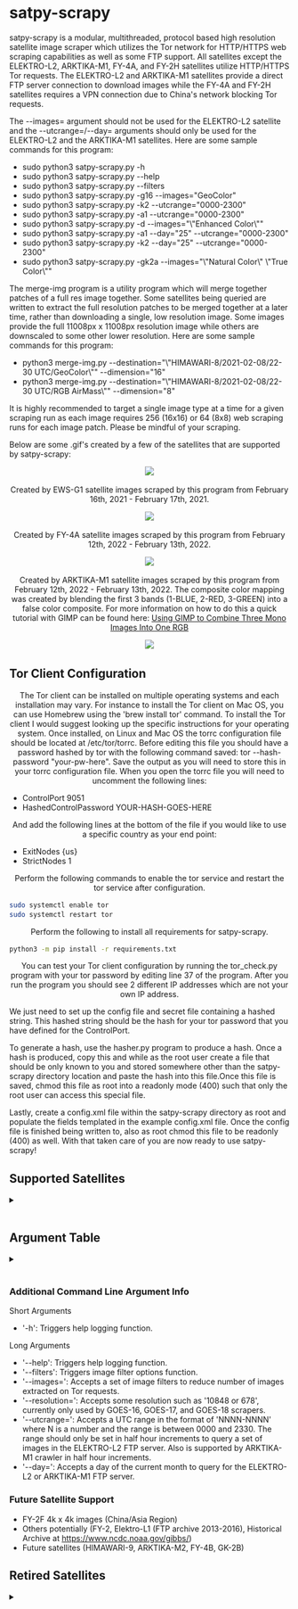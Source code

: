 # satpy-scrapy

<p align="center">

satpy-scrapy is a modular, multithreaded, protocol based high resolution satellite image scraper which utilizes the Tor network for HTTP/HTTPS web scraping capabilities as well as some FTP support. All satellites except the ELEKTRO-L2, ARKTIKA-M1, FY-4A, and FY-2H satellites utilize HTTP/HTTPS Tor requests. The ELEKTRO-L2 and ARKTIKA-M1 satellites provide a direct FTP server connection to download images while the FY-4A and FY-2H satellites requires a VPN connection due to China's network blocking Tor requests.

The --images= argument should not be used for the ELEKTRO-L2 satellite and the --utcrange=/--day= arguments should only be used for the ELEKTRO-L2 and the ARKTIKA-M1 satellites. Here are some sample commands for this program:

 * sudo python3 satpy-scrapy.py -h
 * sudo python3 satpy-scrapy.py --help
 * sudo python3 satpy-scrapy.py --filters
 * sudo python3 satpy-scrapy.py -g16 --images="GeoColor"
 * sudo python3 satpy-scrapy.py -k2 --utcrange="0000-2300"
 * sudo python3 satpy-scrapy.py -a1 --utcrange="0000-2300"
 * sudo python3 satpy-scrapy.py -d --images="\\\"Enhanced Color\\\""
 * sudo python3 satpy-scrapy.py -a1 --day="25" --utcrange="0000-2300"
 * sudo python3 satpy-scrapy.py -k2 --day="25" --utcrange="0000-2300"
 * sudo python3 satpy-scrapy.py -gk2a --images="\\\"Natural Color\\\" \\\"True Color\\\""

The merge-img program is a utility program which will merge together patches of a full res image together. Some satellites being queried are written to extract the full resolution patches to be merged together at a later time, rather than downloading a single, low resolution image. Some images provide the full 11008px x 11008px resolution image while others are downscaled to some other lower resolution. Here are some sample commands for this program:

 * python3 merge-img.py --destination="\\\"HIMAWARI-8/2021-02-08/22-30 UTC/GeoColor\\\"" --dimension="16"
 * python3 merge-img.py --destination="\\\"HIMAWARI-8/2021-02-08/22-30 UTC/RGB AirMass\\\"" --dimension="8"

It is highly recommended to target a single image type at a time for a given scraping run as each image requires 256 (16x16) or 64 (8x8) web scraping runs for each image patch. Please be mindful of your scraping.

Below are some .gif's created by a few of the satellites that are supported by satpy-scrapy:
</p>

<p align="center"> <img src="https://github.com/xTriixrx/satpy-scrapy/blob/master/imgs/elektro-l2.gif" /> </p>

<p align="center">Created by EWS-G1 satellite images scraped by this program from February 16th, 2021 - February 17th, 2021.</p>

<p align="center"> <img src="https://github.com/xTriixrx/satpy-scrapy/blob/master/imgs/ews-g1.gif" /> </p>

<p align="center">Created by FY-4A satellite images scraped by this program from February 12th, 2022 - February 13th, 2022.</p>

<p align="center"> <img src="https://github.com/xTriixrx/satpy-scrapy/blob/master/imgs/FY4A_20220212160000_20220212161459_TO_20220213160000_20220213161459.gif" /> </p>

<p align="center">Created by ARKTIKA-M1 satellite images scraped by this program from February 12th, 2022 - February 13th, 2022. The composite color mapping was created by blending the first 3 bands (1-BLUE, 2-RED, 3-GREEN) into a false color composite. For more information on how to do this a quick tutorial with GIMP can be found here: <a href="https://remoteastrophotography.com/2020/03/using-gimp-to-combine-three-mono-images-into-one-rgb">Using GIMP to Combine Three Mono Images Into One RGB</a>
</p>

<p align="center"> <img src="https://github.com/xTriixrx/satpy-scrapy/blob/master/imgs/ARKTIKA-M1-20220211024502121945.gif" /> </p>

## Tor Client Configuration

<p align="center">
The Tor client can be installed on multiple operating systems and each installation may vary. For instance to install the Tor client on Mac OS, you can use Homebrew using the 'brew install tor' command. To install the Tor client I would suggest looking up the specific instructions for your operating system. Once installed, on Linux and Mac OS the torrc configuration file should be located
at /etc/tor/torrc. Before editing this file you should have a password hashed by tor with the following command saved: tor --hash-password "your-pw-here". Save the output as you will need
to store this in your torrc configuration file. When you open the torrc file you will need to uncomment the following lines:
</p>

 * ControlPort 9051
 * HashedControlPassword YOUR-HASH-GOES-HERE

<p align="center">
And add the following lines at the bottom of the file if you would like to use a specific country as your end point:
</p>

 * ExitNodes {us}
 * StrictNodes 1

<p align="center">
Perform the following commands to enable the tor service and restart the tor service after configuration. 
</p>

```Bash
sudo systemctl enable tor
sudo systemctl restart tor
```

<p align="center">
Perform the following to install all requirements for satpy-scrapy.
</p>

```Bash
python3 -m pip install -r requirements.txt
```

<p align="center">
You can test your Tor client configuration by running the tor_check.py program with your tor password by editing line 37 of the program. After you run the program you should see 2 different IP addresses which are not your own IP address. 

We just need to set up the config file and secret file containing a hashed string. This hashed string should be the hash for your tor password that you have defined for the ControlPort.

To generate a hash, use the hasher.py program to produce a hash. Once a hash is produced, copy this and while as the root user create a file that should be only known to you and stored somewhere other than the satpy-scrapy directory location and paste the hash into this file.Once this file is saved, chmod this file as root into a readonly mode (400) such that only the root user can access this special file.

Lastly, create a config.xml file within the satpy-scrapy directory as root and populate the fields templated in the example config.xml file. Once the config file is finished being written to, also as root chmod this file to be readonly (400) as well. With that taken care of you are now ready to use satpy-scrapy!
</p>

## Supported Satellites

<details><summary></summary>

### GOES-16

<p align="center">GOES-16, formerly known as GOES-R before reaching geostationary orbit, is the first of the GOES-R series of Geostationary Operational Environmental Satellite (GOES) operated by NASA and the National Oceanic and Atmospheric Administration (NOAA).</p>
<details>
<summary></summary>
<p align="center"> <img src="https://github.com/xTriixrx/satpy-scrapy/blob/master/imgs/20210231620_GOES16-ABI-FD-GEOCOLOR-10848x10848.jpg" /></p>

<p align="center"> <img src="https://github.com/xTriixrx/satpy-scrapy/blob/master/imgs/20210260420_GOES16-ABI-FD-GEOCOLOR-10848x10848.jpg" /></p>
</details>

### GOES-17

<p align="center">GOES-17 (formerly GOES-S) is the second of the current generation of weather satellites operated by the National Oceanic and Atmospheric Administration (NOAA).</p>
<details>
<summary></summary>
<p align="center"> <img src="https://github.com/xTriixrx/satpy-scrapy/blob/master/imgs/20210260140_GOES17-ABI-FD-GEOCOLOR-10848x10848.jpg" /></p>

<p align="center"> <img src="https://github.com/xTriixrx/satpy-scrapy/blob/master/imgs/20210300530_GOES17-ABI-FD-NightMicrophysics-10848x10848.jpg" /></p>
</details>

### GOES-18

<p align="center">GOES-18 (formerly GOES-T) is the third of the "GOES-R Series", the current generation of weather satellites operated by the National Oceanic and Atmospheric Administration (NOAA).</p>
<details>
<summary></summary>
<p align="center"> <img src="https://github.com/xTriixrx/satpy-scrapy/blob/master/imgs/20222270200_GOES18-ABI-FD-GEOCOLOR-1808x1808.jpg" /></p>
</details>

### EWS-G1 (GOES-13)

<p align="center">EWS-G1 (Electro-optical Infrared Weather System Geostationary) is a weather satellite of the U.S. Space Force, formerly GOES-13 (also known as GOES-N before becoming operational) and part of the National Oceanic and Atmospheric Administration's Geostationary Operational Environmental Satellite system.</p>
<details>
<summary></summary>
<p align="center"> <img src="https://github.com/xTriixrx/satpy-scrapy/blob/master/imgs/ews-g1_2021047_0845_01_fd.gif" /></p>
</details>

### ARKTIKA-M1

<p align="center">Arktika-M (Russian Арктика-М) is a Russian multipurpose satellite constellation under construction. The main task of Arktika-M is weather observation in the northern part of Russian territory; in addition, the satellites are to be used there as data relays and for emergency communication. Other applications are the observation of space weather, the earth's magnetic field and the ionosphere. The first satellite in the constellation - Arktika-M1 - was launched on the 28th. February 2021 with a Soyuz 2.1b/Fregat rocket from Baikonur Cosmodrome. Another four satellites are to follow by 2025.</p>
<details>
<summary></summary>
<p align="center"> <img src="https://github.com/xTriixrx/satpy-scrapy/blob/master/imgs/V1_3720_20220217143000_RGB.jpg" /></p>
</details>

### ELEKTRO-L2

<p align="center">The Electro-L satellite is Russia's second high-altitude weather observatory, coming after a troubled mission launched in 1994 that never achieved all of its goals The next-generation Electro-L program faced years of delays because of interruptions in funding. The Electro-L spacecraft will function for up to 10 years, collecting weather imagery several times per hour with visible and infrared cameras.</p>
<details>
<summary></summary>
<p align="center"> <img src="https://github.com/xTriixrx/satpy-scrapy/blob/master/imgs/210126_1600_original_RGB.jpg" /></p>
</details>

### ELEKTRO-L3

<p align="center">The third satellite in the series Elektro-L No.3, was launched from Baikonur Cosmodrome on 24 December 2019 at 12:03 UTC by a Proton-M rocket.</p>
<details>
<summary></summary>
<p align="center"> <img src="https://github.com/xTriixrx/satpy-scrapy/blob/master/imgs/2102110630_e3_295.jpg" /></p>
</details>

### HIMAWARI-8

<p align="center">Himawari 8 (ひまわり8号) is a Japanese weather satellite, the 8th of the Himawari geostationary weather satellites operated by the Japan Meteorological Agency. Himawari-8 will be succeeded by Himawari-9 which is currently in standby mode, until 2022.</p>
<details>
<summary></summary>
<p align="center"> <img src="https://github.com/xTriixrx/satpy-scrapy/blob/master/imgs/full_disk_ahi_natural_color_20210126023000.jpg" /></p>
</details>

### FY-4A

<p align="center">FY-4 (Wind and Cloud) series is China’s second-generation geostationary meteorological satellites after FY-2 satellite series.</p>
<details>
<summary></summary>
<p align="center"> <img src="https://github.com/xTriixrx/satpy-scrapy/blob/master/imgs/FY4A-_AGRI--_N_DISK_1047E_L1C_MTCC_MULT_NOM_20220210050000_20220210051459_1000M_V0001.jpeg" /> </p>
</details>

### FY-2G

<p align="center">FY 2G is a meteorological satellites to provide warnings of weather fronts and tropical cyclones across Asia. FY 2G will take over for the FY 2E weather observatory at 105 degrees east longitude. China's fleet of FY 2 spacecraft have a similar mission to NOAA's GOES weather satellites in geostationary orbit.</p>
<details>
<summary></summary>
<p align="center"> <img src="https://github.com/xTriixrx/satpy-scrapy/blob/master/imgs/fy2g_2021048_0530_01_fd.gif" /> </p>
</details>

### FY-2H

<p align="center">FY-2H is the eighth and final of the FY-2 series of spin-stabilized weather satellites for geostationary orbit, development of which began in the 1980s under CASC. The satellite is equipped with a Stretched Visible and Infrared Spin Scan Radiometer (S-VISSR) for multi-purpose weather satellite imagery, a Space Environment Monitor (SEM), a Solar X-ray Monitor (SXM) and Data Collection Service (DCS).</p>
<details>
<summary></summary>
<p align="center"> <img src="https://github.com/xTriixrx/satpy-scrapy/blob/master/imgs/FY2H_GLB_VIS_GRA_1KM_20220221_0700.jpg" /> </p>
</details>

### GK-2A

<p align="center">GK-2A is a South Korean geostationary meteorological satellite developed by KARI. It is one component of the two satellite GK 2 program.
The GK-2 program is to develop two geostationary orbit satellites, the meteorological GK-2A (GEO-KOMPSAT-2A) and the ocean monitoring GK-2B (GEO-KOMPSAT-2B) sharing the same satellite bus. The lifetime of both satellites will be no less than 10 years.</p>
<details>
<summary></summary>
<p align="center"> <img src="https://github.com/xTriixrx/satpy-scrapy/blob/master/imgs/gk2a_ami_le1b_rgb-true_fd010ge_202101300350.srv.png" /></p>
</details>

### METEOSAT-9

<p align="center">Meteosat 8 is a weather satellite, also known as MSG 1. The Meteosat series are operated by EUMETSAT under the Meteosat Transition Programme (MTP) and the Meteosat Second Generation (MSG) program. Meteosat-9 took over as prime IODC spacecraft on June 1st, 2022; replacing Meteosat 8.</p>
<details>
<summary></summary>
<p align="center"><img src="https://github.com/xTriixrx/satpy-scrapy/blob/master/imgs/METEOSAT-9-2022-08-16%2023-00%20UTC.jpg" /></p>
</details>

### METEOSAT-11

<p align="center">Meteosat-11 is the prime operational geostationary satellite, positioned at 0º and providing full disc imagery every 15 minutes. It also provides Search and Rescue monitoring and Data Collection Platform Relay Service.</p>
<details>
<summary></summary>
<p align="center"><img src="https://github.com/xTriixrx/satpy-scrapy/blob/master/imgs/2021-02-09 10-30 UTC_m11.jpg" /></p>

<p align="center"><img src="https://github.com/xTriixrx/satpy-scrapy/blob/master/imgs/2021-02-09 01-00 UTC.jpg" /></p>
</details>

### DSCOVR

<p align="center">The Deep Space Climate Observatory, or DSCOVR, was launched in February of 2015, and maintains the nation's real-time solar wind monitoring capabilities, which are critical to the accuracy and lead time of NOAA's space weather alerts and forecasts. Without timely and accurate warnings, space weather events—like geomagnetic storms—have the potential to disrupt nearly every major public infrastructure system on Earth, including power grids, telecommunications, aviation and GPS.

The DSCOVR mission succeeded NASA's Advanced Composition Explorer's (ACE) role in supporting solar wind alerts and warnings from the L1 orbit, which is the neutral gravity point between the Earth and Sun, approximately one million miles from Earth. L1 is a good position from which to monitor the Sun, because the constant stream of particles from the Sun (the solar wind) reaches L1 up to an hour before reaching Earth.</p>
<details>
<summary></summary>
<p align="center"><img src="https://github.com/xTriixrx/satpy-scrapy/blob/master/imgs/epic_1b_20210209150054.png" /></p>

<p align="center"><img src="https://github.com/xTriixrx/satpy-scrapy/blob/master/imgs/epic_RGB_20210208061925.png" /></p>
</details>

### INSAT-3D

<p align="center">INSAT-3D is a meteorological, data relay and satellite aided search and rescue satellite developed by the Indian Space Research Organisation and was launched successfully on 26 July 2013 using an Ariane 5 ECA launch vehicle from French Guiana. The satellite has many new technology elements like star sensor, micro stepping Solar Array Drive Assembly (SADA) to reduce the spacecraft disturbances and Bus Management Unit (BMU) for control and telecom and telemetry function. It also incorporates new features of bi-annual rotation and Image and Mirror motion compensations for improved performance of the meteorological payloads.</p>
<details>
<summary></summary>
<p align="center"> <img src="https://github.com/xTriixrx/satpy-scrapy/blob/master/imgs/Image3d%3Fimagename%3D3DIMG*_L1B_STD_VIS.jpg" /></p>
</details>

### INSAT-3DR

<p align="center">INSAT-3DR is an Indian weather satellite built by the Indian Space Research Organization and operated by the Indian National Satellite System. It will provide meteorological services to India using a 6-channel imager and a 19-channel sounder, as well as search and rescue information and message relay for terrestrial data collection platforms. The satellite was launched on 8 September 2016, and is a follow-up to INSAT-3D.</p>
<details>
<summary></summary>
<p align="center"> <img src="https://github.com/xTriixrx/satpy-scrapy/blob/master/imgs/Image3d%3Fimagename3r%3D3RIMG*_L1B_STD_VIS.jpg" /></p>
</details>

</details>
<br/>

## Argument Table
<details><summary></summary>

|Satellite|Short-Arg|Long-Args|Supported Image Names|Supported Resolutions|
|---|---|---|---|---|
|**DSCOVR**|-d|--images|'Natural Color'<br/>'Enhanced Color'|2048x2048|
|**EWS-G1**|-g1|--images|'Visible'<br/>'Near IR'<br/>'Water Vapor'<br/>'Longwave IR'<br/>'C02 Longwave IR'|1100x1100|
|**GOES-16**<br/>**GOES-17**<br/>**GOES-18**|-g16<br/>-g17<br/>-g18|--images<br/>--resolution|'Band 1' (22k)<br/>'Band 2' (22k)<br/>'Band 3' (22k)<br/>'Band 4'<br/>'Band 5' (22k)<br/>'Band 6'<br/>'Band 7'<br/>'Band 8'<br/>'Band 9'<br/>'Band 10'<br/>'Band 11'<br/>'Band 12'<br/>'Band 13'<br/>'Band 14'<br/>'Band 15'<br/>'Band 16'<br/>'AirMass RGB' (22k)<br/>'Derived Motion Winds'<br/>'Day Cloud Phase RGB' (22k)<br/>'Day Convection RGB' (22k)<br/>'Dust' (22k)<br/>'Fire Temperature' (22k)<br/>'GeoColor' (22k)<br/>'Nighttime Microphysics' (22k)<br/>'Split Window Differential'<br/>'Sandwich RGB' (22k)|339x339<br/>678x678<br/>1808x1808<br/>5424x5424<br/>10848x10848<br/>21696x21696 (partial)|
|**HIMAWARI-8**|--i8|--images|'Band 1' (11k)<br/>'Band 2' (11k)<br/>'Band 3' (11k)<br/>'Band 4' (11k)<br/>'Band 5'<br/>'Band 6'<br/>'Band 7'<br/>'Band 8'<br/>'Band 9'<br/>'Band 10'<br/>'Band 11'<br/>'Band 12'<br/>'Band 13'<br/>'Band 14'<br/>'Band 15'<br/>'Band 16'<br/>'GeoColor' (11k)<br/>'Shortwave Albedo'<br/>'Visible Albedo'<br/>'Split Window Difference'<br/>'Natural Color' (11k)<br/>'RGB AirMass'<br/>'Day Cloud Phase Distinction' (11k)<br/>'Dust'<br/>'Fire Temperature'<br/>'Natural Fire Color' (11k)<br/>'Ash'<br/>'Sulfur Dioxide'<br/>'Cloud-Top Height'<br/>'Cloud Geometric Thickness'<br/>'Cloud Layers'<br/>'Cloud Optical Thickness'<br/>'Cloud Effective Radius'<br/>'Cloud Phase'|5504x5504<br/>11008x11008|
|**ELEKTRO-L2**|-k2|--images<br/>--day<br/>--utcrange|'Original RGB'|11136x11136|
|**ELEKTRO-L3**|-k3|--images|'Synthesized Color'<br/>'Band 1'<br/>'Band 9'|2784x3418 (Band 9)<br/>11136x13672|
|**FY-2G**|-fy2g|--images|Visible'<br/>'Water Vapor'<br/>'Longwave IR'<br/>'Shortwave IR'|1125x1125|
|**FY-2H**|-fy2h|--images|'False Color'<br/>'Infared 1'<br/>'Infared 2'<br/>'Infared 3'<br/>'Infared 4'<br/>'Visible'|2288x2288<br/>9152x9152 (Visible)|
|**FY-4A**|-fy4a|--images|'Visible' (11k)<br/>'Band 1' (11k)<br/>'Band 2' (11k)<br/>'Band 3' (11k)<br/>'Band 4'<br/>'Band 5'<br/>'Band 6'<br/>'Band 7'<br/>'Band 8'<br/>'Band 9'<br/>'Band 9 Enhanced'<br/>'Band 10'<br/>'Band 10 Enhanced'<br/>'Band 11'<br/>'Band 11 Enhanced'<br/>'Band 12'<br/>'Band 12 Enhanced'<br/>'Band 13'<br/>'Band 13 Enhanced'<br/>'Band 14'<br/>'Band 14 Enhanced'<br/>|2748x2748<br/>5496x5496<br/>10992x10992<br/>21984x21984|
|**METEOSAT-9**<br/>**METEOSAT-11**|-m9<br/>-m11|--images|'Band 1'<br/>'Band 2'<br/>'Band 3'<br/>'Band 4'<br/>'Band 5'<br/>'Band 6'<br/>'Band 7'<br/>'Band 8'<br/>'Band 9'<br/>'Band 10'<br/>'Band 11'<br/>'GeoColor'<br/>'ProxyVis'<br/>'Dust - DEBRA'<br/>'Split Window Difference'<br/>'Split Window Difference Dust'<br/>'Split Window Difference Grayscale'<br/>'Natural Color'<br/>'RGB AirMass'<br/>'Day Cloud Phase Distinction'<br/>'Nighttime Microphysics'<br/>'Dust'<br/>'Natural Color-Fire'<br/>'Ash'<br/>|3712x3712|
|**ARKTIKA-M1**|-a1|--images<br/>--day<br/>--utcrange|'Band 01'<br/>'Band 02'<br/>'Band 03'<br/>'Band 04'<br/>'Band 05'<br/>'Band 06'<br/>'Band 07'<br/>'Band 08'<br/>'Band 09'<br/>'Band 10'<br/>|1392x1392|
|**GK-2A**|-gk2a|--images|'VIS 0.47µm'<br/>'VIS 0.51µm'<br/>'VIS 0.64µm' (22k)<br/>'VIS 0.86µm'<br/>'NIR 1.37µm'<br/>'NIR 1.6µm'<br/>'SWIR 3.8µm'<br/>'WV 6.3µm'<br/>'WV 6.9µm'<br/>'WV 7.3µm'<br/>'IR 8.7µm'<br/>'IR 9.6µm'<br/>'IR 10.5µm'<br/>'IR 11.2µm'<br/>'IR 12.3µm'<br/>'IR 13.3µm'<br/>'True Color'<br/>'Natural Color'<br/>'AirMass RGB'<br/>'Dust RGB'<br/>'Daynight RGB'<br/>'Fog RGB'<br/>'Storm RGB'<br/>'Snowfog RGB'<br/>'Cloud RGB'<br/>'Ash RGB'<br/>'Enhanced IR WV 6.3µm'<br/>'Enhanced IR WV 6.9µm'<br/>'Enhanced IR WV 7.3µm'<br/>'Enhanced IR 10.5µm'|5500x5637<br/>11000x11275 (partial)<br/>22000x22550|
|**INSAT-3D**|-insat3d|--images| |1260x1410|
|**INSAT-3DR**|-insat3dr|--images| |1260x1410|
</details>
<br/>

### Additional Command Line Argument Info

Short Arguments
   * '-h': Triggers help logging function.

Long Arguments
   * '--help': Triggers help logging function.
   * '--filters': Triggers image filter options function.
   * '--images=': Accepts a set of image filters to reduce number of images extracted on Tor requests.
   * '--resolution=': Accepts some resolution such as '10848 or 678', currently only used by GOES-16, GOES-17, and GOES-18 scrapers. 
   * '--utcrange=': Accepts a UTC range in the format of 'NNNN-NNNN' where N is a number and the range is between 0000 and 2330. The range should only be set in half hour increments to query a set of images in the ELEKTRO-L2 FTP server. Also is supported by ARKTIKA-M1 crawler in half hour increments.
   * '--day=': Accepts a day of the current month to query for the ELEKTRO-L2 or ARKTIKA-M1 FTP server.

### Future Satellite Support

 * FY-2F 4k x 4k images (China/Asia Region)
 * Others potentially (FY-2, Elektro-L1 (FTP archive 2013-2016), Historical Archive at https://www.ncdc.noaa.gov/gibbs/)
 * Future satellites (HIMAWARI-9, ARKTIKA-M2, FY-4B, GK-2B)


## Retired Satellites

<details><summary></summary>

### GOES-15

<p align="center">GOES-15, previously known as GOES-P, is an American weather satellite, which forms part of the Geostationary Operational Environmental Satellite (GOES) system operated by the U.S. National Oceanic and Atmospheric Administration. The spacecraft was constructed by Boeing, and is the last of three GOES satellites to be based on the BSS-601 bus. It was launched in 2010, while the other BSS-601 GOES satellites -- GOES-13 and GOES-14—were launched in May 2006 and June 2009 respectively. It was the sixteenth GOES satellite to be launched. On March 2, 2020, GOES-15 was deactivated and moved to a storage orbit, with plans to re-activate it in August 2020 to back up GOES-17 operations due to a known flaw causing many sensors to become unreliable at night during certain times of the year. As of August 10th 2022, the GOES-15 IMAGER subsystem has been turned off and has been placed back into On-Orbit Storage. GOES-18 will now operate in tandum with GOES-17.</p>
<details>
<summary></summary>
<p align="center"> <img src="https://github.com/xTriixrx/satpy-scrapy/blob/master/imgs/goes-15_2021048_2100_01_fd.gif" /></p>
</details>

### METEOSAT-8

<p align="center">Meteosat 8 is a weather satellite, also known as MSG-2. The Meteosat series are operated by EUMETSAT under the Meteosat Transition Programme (MTP) and the Meteosat Second Generation (MSG) program. Meteosat-8 is expected to run out of fuel sometime in 2020 and it's availability lifetime will end in 2022. As of June 2022, METEOSAT-8 has been decommissioned and placed into a "graveyard orbit".</p>
<details>
<summary></summary>
<p align="center"><img src="https://github.com/xTriixrx/satpy-scrapy/blob/master/imgs/2021-02-09 10-30 UTC_m8.jpg" /></p>

<p align="center"><img src="https://github.com/xTriixrx/satpy-scrapy/blob/master/imgs/2021-02-09 00-45 UTC.jpg" /></p>
</details>
</details>